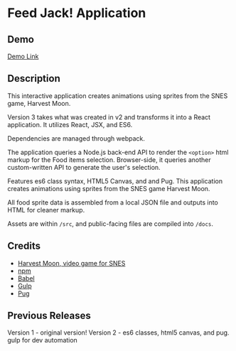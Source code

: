 Feed Jack! Application
======

## Demo
[Demo Link](https://mimikim.github.io/Harvest-Moon-SNES-Feed-Jack-HTML5-Canvas/)

## Description
This interactive application creates animations using sprites from the SNES game, Harvest Moon.

Version 3 takes what was created in v2 and transforms it into a React application. It utilizes React, JSX, and ES6. 

Dependencies are managed through webpack. 

The application queries a Node.js back-end API to render the `<option>` html markup for the Food items selection. Browser-side, it queries another custom-written API to generate the user's selection.

Features es6 class syntax, HTML5 Canvas, and and Pug. This application creates animations using sprites from the SNES game Harvest Moon.

All food sprite data is assembled from a local JSON file and outputs into HTML for cleaner markup.

Assets are within `/src`, and public-facing files are compiled into `/docs`. 

## Credits
- [Harvest Moon, video game for SNES](https://en.wikipedia.org/wiki/Harvest_Moon_(video_game))
- [npm](https://www.npmjs.com/)
- [Babel](https://babeljs.io/)
- [Gulp](https://gulpjs.com/)
- [Pug](https://github.com/pugjs/pug)

## Previous Releases
Version 1 - original version!
Version 2 - es6 classes, html5 canvas, and pug. gulp for dev automation